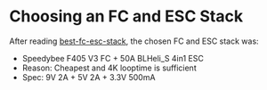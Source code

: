 # Choosing an FC and ESC Stack
After reading [best-fc-esc-stack](https://oscarliang.com/top-5-best-fc-mini-quad/), the chosen FC and ESC stack was:
* Speedybee F405 V3 FC + 50A BLHeli_S 4in1 ESC
* Reason: Cheapest and 4K looptime is sufficient
* Spec: 9V 2A + 5V 2A + 3.3V 500mA
